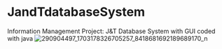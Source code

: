 # JandTdatabaseSystem
Information Management Project: J&amp;T Database System with GUI coded with java 
![290904497_1703178326705257_8418681692189689170_n](https://github.com/greyCat07/JandTdatabaseSystem/assets/72859741/8a0384ff-e8e0-41c2-8a6a-91af7444f55e)
